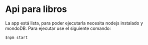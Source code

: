 # Api para libros

La app está lista, para poder ejecutarla necesita nodejs instalado y mondoDB.
Para ejecutar use el siguiente comando:

```
$npm start
```
